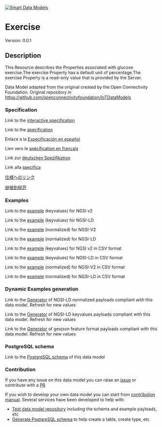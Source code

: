 [![Smart Data Models](https://smartdatamodels.org/wp-content/uploads/2022/01/SmartDataModels_logo.png "Logo")](https://smartdatamodels.org)
# Exercise
Version: 0.0.1

## Description 

This Resource describes the Properties associated with glucose exercise.The exercise Property has a default unit of percentage.The exercise Property is a read-only value that is provided by the Server.

Data Model adapted from the original created by the Open Connectivity Foundation. Original repository in https://github.com/openconnectivityfoundation/IoTDataModels
### Specification

Link to the [interactive specification](https://swagger.lab.fiware.org/?url=https://smart-data-models.github.io/dataModel.OCF/Exercise/swagger.yaml)

Link to the [specification](https://github.com/smart-data-models/dataModel.OCF/blob/master/Exercise/doc/spec.md)

Enlace a la [Especificación en español](https://github.com/smart-data-models/dataModel.OCF/blob/master/Exercise/doc/spec_ES.md)

Lien vers le [spécification en français](https://github.com/smart-data-models/dataModel.OCF/blob/master/Exercise/doc/spec_FR.md)

Link zur [deutschen Spezifikation](https://github.com/smart-data-models/dataModel.OCF/blob/master/Exercise/doc/spec_DE.md)

Link alla [specifica](https://github.com/smart-data-models/dataModel.OCF/blob/master/Exercise/doc/spec_IT.md)

[仕様へのリンク](https://github.com/smart-data-models/dataModel.OCF/blob/master/Exercise/doc/spec_JA.md)

[链接到规范](https://github.com/smart-data-models/dataModel.OCF/blob/master/Exercise/doc/spec_ZH.md)
### Examples

Link to the [example](https://smart-data-models.github.io/dataModel.OCF/Exercise/examples/example.json) (keyvalues) for NGSI v2

Link to the [example](https://smart-data-models.github.io/dataModel.OCF/Exercise/examples/example.jsonld) (keyvalues) for NGSI-LD

Link to the [example](https://smart-data-models.github.io/dataModel.OCF/Exercise/examples/example-normalized.json) (normalized) for NGSI-V2

Link to the [example](https://smart-data-models.github.io/dataModel.OCF/Exercise/examples/example-normalized.jsonld) (normalized) for NGSI-LD

Link to the [example](https://github.com/smart-data-models/dataModel.OCF/blob/master/Exercise/examples/example.json.csv) (keyvalues) for NGSI v2 in CSV format

Link to the [example](https://github.com/smart-data-models/dataModel.OCF/blob/master/Exercise/examples/example.jsonld.csv) (keyvalues) for NGSI-LD in CSV format

Link to the [example](https://github.com/smart-data-models/dataModel.OCF/blob/master/Exercise/examples/example-normalized.json.csv) (normalized) for NGSI-V2 in CSV format

Link to the [example](https://github.com/smart-data-models/dataModel.OCF/blob/master/Exercise/examples/example-normalized.jsonld.csv) (normalized) for NGSI-LD in CSV format
### Dynamic Examples generation

Link to the [Generator](https://smartdatamodels.org/extra/ngsi-ld_generator.php?schemaUrl=https://raw.githubusercontent.com/smart-data-models/dataModel.OCF/master/Exercise/schema.json&email=info@smartdatamodels.org) of NGSI-LD normalized payloads compliant with this data model. Refresh for new values

Link to the [Generator](https://smartdatamodels.org/extra/ngsi-ld_generator_keyvalues.php?schemaUrl=https://raw.githubusercontent.com/smart-data-models/dataModel.OCF/master/Exercise/schema.json&email=info@smartdatamodels.org) of NGSI-LD keyvalues payloads compliant with this data model. Refresh for new values

Link to the [Generator](https://smartdatamodels.org/extra/geojson_features_generator.php?schemaUrl=https://raw.githubusercontent.com/smart-data-models/dataModel.OCF/master/Exercise/schema.json&email=info@smartdatamodels.org) of geojson feature format payloads compliant with this data model. Refresh for new values
### PostgreSQL schema

Link to the [PostgreSQL schema](https://github.com/smart-data-models/dataModel.OCF/blob/master/Exercise/schema.sql) of this data model
### Contribution

 If you have any issue on this data model you can raise an [issue](https://github.com/smart-data-models/dataModel.OCF/issues)  or contribute with a [PR](https://github.com/smart-data-models/dataModel.OCF/pulls)

 If you wish to develop your own data model you can start from [contribution manual](https://bit.ly/contribution_manual). Several services have been developed to help with: 
 - [Test data model repository](https://smartdatamodels.org/index.php/data-models-contribution-api/) including the schema and example payloads, etc
 - [Generate PostgreSQL schema](https://smartdatamodels.org/index.php/sql-service/) to help create a table, create type, etc